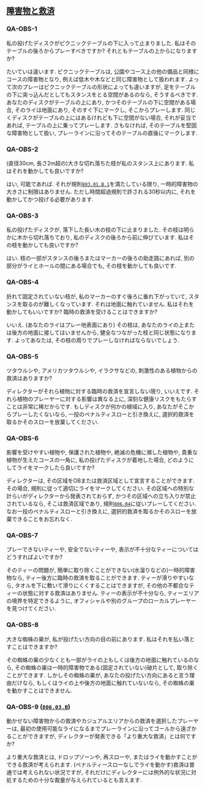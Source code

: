 ## [障害物と救済](803)

### QA-OBS-1
私の投げたディスクがピクニックテーブルの下に入って止まりました.
私はそのテーブルの後ろからプレーすべきですか?
それともテーブルの上からになりますか?

たいていは違います.
ピクニックテーブルは,
公園やコース上の他の備品と同様にコースの障害物となり,
例えば低木や木などと同じ障害物として扱われます.
よって次のプレーはピクニックテーブルの形状によっても違いますが,
足をテーブルの下に突っ込んだとしてもスタンスをとる空間があるのなら,
そうするべきです.
あなたのディスクがテーブルの上にあり,
かつそのテーブルの下に空間がある場合,
そのライは地面にあり,
そのすぐ下にマークし,
そこからプレーします.
同じくディスクがテーブルの上にはあるけれども下に空間がない場合,
それが妥当であれば,
テーブルの上に乗ってプレーします.
さもなければ,
そのテーブルを堅固な障害物として扱い,
プレーラインに沿ってそのテーブルの直後にマークします.

### QA-OBS-2
(直径30cm, 長さ2m超の)大きな切れ落ちた枝が私のスタンス上にあります.
私はそれを動かしても良いですか?

はい,
可能であれば.
それが規則[`803.01.B.1`](80301)を満たしている限り,
一時的障害物の大きさに制限はありません.
ただし時間超過規則で許される30秒以内に,
それを動かしてかつ投げる必要があります.

### QA-OBS-3
私の投げたディスクが,
落下した長い木の枝の下に止まりました.
その枝は明らかに木から切れ落ちており,
私のディスクの後ろから前に伸びています.
私はその枝を動かしても良いですか?

はい.
枝の一部がスタンスの後ろまたはマーカーの後ろの助走路にあれば,
別の部分がライとホールの間にある場合でも,
その枝を動かしても良いです.

### QA-OBS-4
折れて固定されていない枝が,
私のマーカーのすぐ後ろに垂れ下がっていて,
スタンスを取るのが難しくなっています.
それは地面に触れていません.
私はそれを動かしてもいいですか?
臨時の救済を受けることはできますか?

いいえ.
(あなたのライはプレー地表面にあり)
その枝は,
あなたのライの上または後方の地面に接してはいませんから,
健全なつながった枝と同じ状態になります.
よってあなたは,
その枝の周りでプレーしなければならないでしょう.

### QA-OBS-5
ツタウルシや,
アメリカツタウルシや,
イラクサなどの,
刺激性のある植物からの救済はありますか?

ディレクターがそれら植物に対する臨時の救済を宣言しない限り,
いいえです.
それら植物のプレーヤーに対する影響は異なる上に,
深刻な健康リスクをもたらすことは非常に稀だからです.
もしディスクが何かの植域に入り,
あなたがそこからプレーしたくないなら,
一投のペナルティスローと引き換えに,
選択的救済を取るかそのスローを放棄してください.

### QA-OBS-6
影響を受けやすい植物や,
保護された植物や,
絶滅の危機に瀕した植物や,
貴重な植物が生えたコースの一角に,
私の投げたディスクが着地した場合,
どのようにしてライをマークしたら良いですか?

ディレクターは,
その区域をOBまたは救済区域として宣言することができます.
その場合,
規則に従って適切にライをマークしてください.
その区域への特別な計らいがディレクターから発表されておらず,
かつその区域への立ち入りが禁止されているなら,
そこは救済区域であり,
規則[`806.04`](80604)に従いプレーしてください.
なお一投のペナルティスローと引き換えに,
選択的救済を取るかそのスローを放棄できることをお忘れなく.

### QA-OBS-7
プレーできないティーや,
安全でないティーや,
表示が不十分なティーについてはどうすればよいですか?

そのティーの問題が,
簡単に取り除くことができない(水溜りなどの)一時的障害物なら,
ティー後方に臨時の救済を取ることができます.
ティーが滑りやすいなら,
タオルを下に敷いて滑りにくくすることはできますが,
その他の不都合なティーの状態に対する救済はありません.
ティーの表示が不十分なら,
ティーエリアの境界を特定できるように,
オフィシャルや別のグループのローカルプレーヤーを見つけてください.

### QA-OBS-8
大きな蜘蛛の巣が,
私が投げたい方向の目の前にあります.
私はそれを払い落とすことはできますか?

その蜘蛛の巣の少なくとも一部がライの上もしくは後方の地面に触れているのなら,
その蜘蛛の巣は一時的障害物である(固定されていない)破片として,
取り除くことができます.
しかしその蜘蛛の巣が,
あなたの投げたい方向にあると言う理由だけなら,
もしくはライの上や後方の地面に触れていないなら,
その蜘蛛の巣を動かすことはできません.

### QA-OBS-9 ([`806.03.B`](80603))
動かせない障害物からの救済やカジュアルエリアからの救済を選択したプレーヤーは,
最初の使用可能なライになるまでプレーラインに沿ってゴールから遠ざかることができますが,
ディレクターが発表できる「より重大な救済」とは何ですか?

より重大な救済とは,
ドロップゾーンや,
再スローや,
またはライを動かすことができる救済が考えられます.
(ペナルティースローなしでライを動かす)救済は普通では考えられない状況ですが,
それだけにディレクターには例外的な状況に対処するための十分な裁量が与えられているとも言えます.
